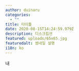 ```yaml
---
author: duinaru
categories:
  - ""
title: 타이틀
date: 2020-08-15T14:24:59.979Z
description: 디스크립션
featured: uploads/65x65.jpg
featuredalt: 썸네일 설명
i18n: ko
---
```

내